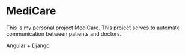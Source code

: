 # MediCare
This is my personal project MediCare. 
This project serves to automate communication between patients and doctors.

Angular + Django
